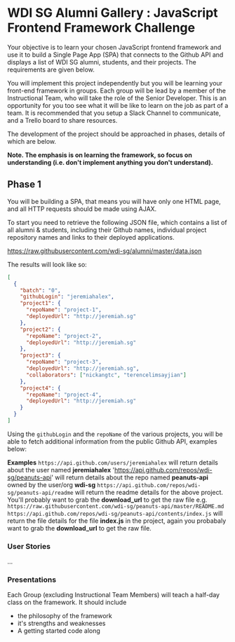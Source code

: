 # WDI SG Alumni Gallery : JavaScript Frontend Framework Challenge
Your objective is to learn your chosen JavaScript frontend framework and use it to build a Single Page App (SPA) that connects to the Github API and displays a list of WDI SG alumni, students, and their projects. The requirements are given below.

You will implement this project independently but you will be learning your front-end framework in groups. Each group will be lead by a member of the Instructional Team, who will take the role of the Senior Developer. This is an opportunity for you too see what it will be like to learn on the job as part of a team. It is recommended that you setup a Slack Channel to communicate, and a Trello board to share resources. 

The development of the project should be approached in phases, details of which are below. 

__Note. The emphasis is on learning the framework, so focus on understanding (i.e. don't implement anything you don't understand).__

## Phase 1
You will be building a SPA, that means you will have only one HTML page, and all HTTP requests should be made using AJAX. 

To start you need to retrieve the following JSON file, which contains a list of all alumni & students, including their Github names, individual project repository names and links to their deployed applications.

https://raw.githubusercontent.com/wdi-sg/alumni/master/data.json

The results will look like so:

```json
[
  {
    "batch": "0",
    "githubLogin": "jeremiahalex",
    "project1": {
      "repoName": "project-1",
      "deployedUrl": "http://jeremiah.sg"
    },
    "project2": {
      "repoName": "project-2",
      "deployedUrl": "http://jeremiah.sg"
    },
    "project3": {
      "repoName": "project-3",
      "deployedUrl": "http://jeremiah.sg",
      "collaborators": ["nickangtc", "terencelimsayjian"]
    },
    "project4": {
      "repoName": "project-4",
      "deployedUrl": "http://jeremiah.sg"
    }
  }
]
```

Using the `githubLogin` and the `repoName` of the various projects, you will be able to fetch additional information from the public Github API, examples below:

__Examples__
`https://api.github.com/users/jeremiahalex` will return details about the user named __jeremiahalex__
'https://api.github.com/repos/wdi-sg/peanuts-api' will return details about the repo named __peanuts-api__ owned by the user/org __wdi-sg__
`https://api.github.com/repos/wdi-sg/peanuts-api/readme` will return the readme details for the above project. You'll probably want to grab the __download_url__ to get the raw file e.g. `https://raw.githubusercontent.com/wdi-sg/peanuts-api/master/README.md`
`https://api.github.com/repos/wdi-sg/peanuts-api/contents/index.js` will return the file details for the file __index.js__ in the project, again you probabaly want to grab the __download_url__ to get the raw file.

### User Stories
...
### Presentations
Each Group (excluding Instructional Team Members) will teach a half-day class on the framework. It should include
- the philosophy of the framework
- it's strengths and weaknesses
- A getting started code along
